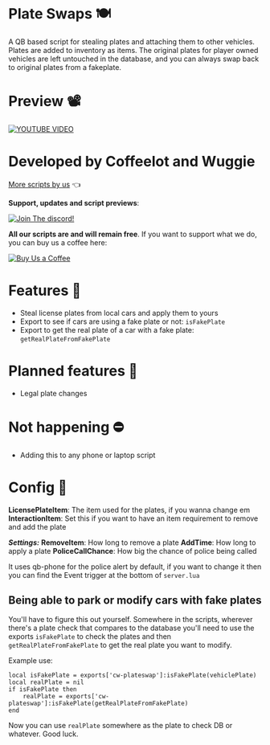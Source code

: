 # Plate Swaps 🍽
A QB based script for stealing plates and attaching them to other vehicles. Plates are added to inventory as items. The original plates for player owned vehicles are left untouched in the database, and you can always swap back to original plates from a fakeplate.

# Preview 📽
[![YOUTUBE VIDEO](http://img.youtube.com/vi/m9LxymEF9wI/0.jpg)](https://youtu.be/m9LxymEF9wI)


# Developed by Coffeelot and Wuggie
[More scripts by us](https://github.com/stars/Coffeelot/lists/cw-scripts)  👈

**Support, updates and script previews**:

[![Join The discord!](https://cdn.discordapp.com/attachments/977876510620909579/1013102122985857064/discordJoin.png)](https://discord.gg/FJY4mtjaKr )

**All our scripts are and will remain free**. If you want to support what we do, you can buy us a coffee here:

[![Buy Us a Coffee](https://www.buymeacoffee.com/assets/img/guidelines/download-assets-sm-2.svg)](https://www.buymeacoffee.com/cwscriptbois )

# Features 🌟
- Steal license plates from local cars and apply them to yours
- Export to see if cars are using a fake plate or not: `isFakePlate`
- Export to get the real plate of a car with a fake plate: `getRealPlateFromFakePlate`
# Planned features 🤔
- Legal plate changes

# Not happening ⛔
- Adding this to any phone or laptop script

# Config 🔧
**LicensePlateItem**: The item used for the plates, if you wanna change em
**InteractionItem**: Set this if you want to have an item requirement to remove and add the plate

***Settings:***
**RemoveItem**: How long to remove a plate
**AddTime**: How long to apply a plate
**PoliceCallChance**: How big the chance of police being called

It uses qb-phone for the police alert by default, if you want to change it then you can find the Event trigger at the bottom of `server.lua`

## Being able to park or modify cars with fake plates
You'll have to figure this out yourself. Somewhere in the scripts, wherever there's a plate check that compares to the database you'll need to use the exports `isFakePlate` to check the plates and then `getRealPlateFromFakePlate` to get the real plate you want to modify. 

Example use:
```
local isFakePlate = exports['cw-plateswap']:isFakePlate(vehiclePlate)
local realPlate = nil
if isFakePlate then
    realPlate = exports['cw-plateswap']:isFakePlate(getRealPlateFromFakePlate)
end
```
Now you can use `realPlate` somewhere as the plate to check DB or whatever. Good luck. 